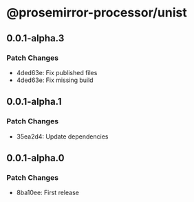 # @prosemirror-processor/unist

## 0.0.1-alpha.3

### Patch Changes

- 4ded63e: Fix published files
- 4ded63e: Fix missing build

## 0.0.1-alpha.1

### Patch Changes

- 35ea2d4: Update dependencies

## 0.0.1-alpha.0

### Patch Changes

- 8ba10ee: First release
